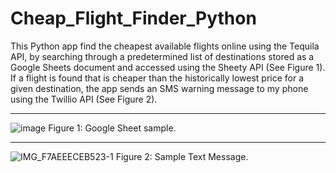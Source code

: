 # Cheap_Flight_Finder_Python


This Python app find the cheapest available flights online using the Tequila API, by searching through a predetermined list of destinations stored as a Google Sheets document and accessed using the Sheety API (See Figure 1).  If a flight is found that is cheaper than the historically lowest price for a given destination, the app sends an SMS warning message to my phone using the Twillio API (See Figure 2).

***

![image](https://user-images.githubusercontent.com/76194492/183331367-d112e853-7d4d-4e4f-a4b0-7c25d462a84d.png)
Figure 1: Google Sheet sample.

***

![IMG_F7AEEECEB523-1](https://user-images.githubusercontent.com/76194492/183331422-96f48474-6e90-4a8f-bfe4-4b0ea8efdd2f.jpeg)
Figure 2: Sample Text Message.
